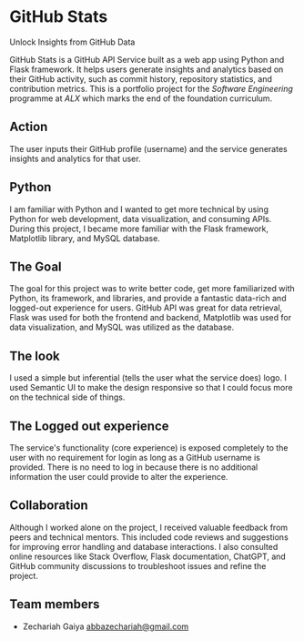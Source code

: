 # GitHub Stats 
Unlock Insights from GitHub Data

GitHub Stats is a GitHub API Service built as a web app using Python and Flask framework. It helps users generate insights and analytics based on their GitHub activity, such as commit history, repository statistics, and contribution metrics. This is a portfolio project for the *Software Engineering* programme at *ALX* which marks the end of the foundation curriculum.

## Action
The user inputs their GitHub profile (username) and the service generates insights and analytics for that user.

## Python
I am familiar with Python and I wanted to get more technical by using Python for web development, data visualization, and consuming APIs. During this project, I became more familiar with the Flask framework, Matplotlib library, and MySQL database.

## The Goal 
The goal for this project was to write better code, get more familiarized with Python, its framework, and libraries, and provide a fantastic data-rich and logged-out experience for users. GitHub API was great for data retrieval, Flask was used for both the frontend and backend, Matplotlib was used for data visualization, and MySQL was utilized as the database.

## The look
I used a simple but inferential (tells the user what the service does) logo. I used Semantic UI to make the design responsive so that I could focus more on the technical side of things.

## The Logged out experience  
The service's functionality (core experience) is exposed completely to the user with no requirement for login as long as a GitHub username is provided. There is no need to log in because there is no additional information the user could provide to alter the experience.

## Collaboration
Although I worked alone on the project, I received valuable feedback from peers and technical mentors. This included code reviews and suggestions for improving error handling and database interactions. I also consulted online resources like Stack Overflow, Flask documentation, ChatGPT, and GitHub community discussions to troubleshoot issues and refine the project.

## Team members
- Zechariah Gaiya <abbazechariah@gmail.com>
